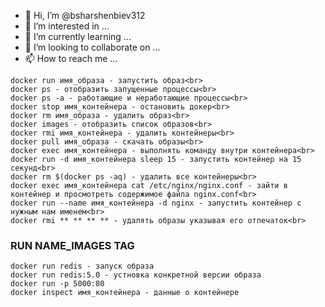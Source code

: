 - 👋 Hi, I’m @bsharshenbiev312
- 👀 I’m interested in ...
- 🌱 I’m currently learning ...
- 💞️ I’m looking to collaborate on ...
- 📫 How to reach me ...

<!---
bsharshenbiev312/bsharshenbiev312 is a ✨ special ✨ repository because its `README.md` (this file) appears on your GitHub profile.
You can click the Preview link to take a look at your changes.
--->
~~~
docker run имя_образа - запустить образ<br>
docker ps - отобразить запущенные процессы<br>
docker ps -a - работающие и неработающие процессы<br>
docker stop имя_контейнера - остановить докер<br>
docker rm имя_образа - удалить образ<br>
docker images - отобразить список образов<br>
docker rmi имя_контейнера - удалить контейнеры<br>
docker pull имя_образа - скачать образы<br>
docker exec имя_контейнера - выполнять команду внутри контейнера<br>
docker run -d имя_контейнера sleep 15 - запустить контейнер на 15 секунд<br>
docker rm $(docker ps -aq) - удалить все контейнеры<br>
docker exec имя_контейнера cat /etc/nginx/nginx.conf - зайти в контейнер и просмотреть содержимое файла nginx.conf<br>
docker run --name имя_контейнера -d nginx - запустить контейнер с нужным нам именем<br>
docker rmi ** ** ** ** - удалять образы указывая его отпечаток<br>
~~~

### RUN NAME_IMAGES TAG

~~~
docker run redis - запуск образа
docker run redis:5.0 - устновка конкретной версии образа
docker run -p 5000:80 
docker inspect имя_контейнера - данные о контейнере
